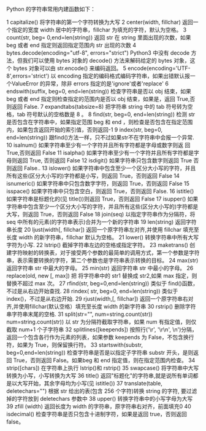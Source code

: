 Python 的字符串常用内建函数如下：

1
capitalize()
将字符串的第一个字符转换为大写
2
center(width, fillchar)
返回一个指定的宽度 width 居中的字符串，fillchar 为填充的字符，默认为空格。
3
count(str, beg= 0,end=len(string))
返回 str 在 string 里面出现的次数，如果 beg 或者 end 指定则返回指定范围内 str 出现的次数
4
bytes.decode(encoding="utf-8", errors="strict")
Python3 中没有 decode 方法，但我们可以使用 bytes 对象的 decode() 方法来解码给定的 bytes 对象，这个 bytes 对象可以由 str.encode() 来编码返回。
5
encode(encoding='UTF-8',errors='strict')
以 encoding 指定的编码格式编码字符串，如果出错默认报一个ValueError 的异常，除非 errors 指定的是'ignore'或者'replace'
6
endswith(suffix, beg=0, end=len(string))
检查字符串是否以 obj 结束，如果beg 或者 end 指定则检查指定的范围内是否以 obj 结束，如果是，返回 True,否则返回 False.
7
expandtabs(tabsize=8)
把字符串 string 中的 tab 符号转为空格，tab 符号默认的空格数是 8 。
8
find(str, beg=0, end=len(string))
检测 str 是否包含在字符串中，如果指定范围 beg 和 end ，则检查是否包含在指定范围内，如果包含返回开始的索引值，否则返回-1
9
index(str, beg=0, end=len(string))
跟find()方法一样，只不过如果str不在字符串中会报一个异常.
10
isalnum()
如果字符串至少有一个字符并且所有字符都是字母或数字则返 回 True,否则返回 False
11
isalpha()
如果字符串至少有一个字符并且所有字符都是字母则返回 True, 否则返回 False
12
isdigit()
如果字符串只包含数字则返回 True 否则返回 False..
13
islower()
如果字符串中包含至少一个区分大小写的字符，并且所有这些(区分大小写的)字符都是小写，则返回 True，否则返回 False
14
isnumeric()
如果字符串中只包含数字字符，则返回 True，否则返回 False
15
isspace()
如果字符串中只包含空白，则返回 True，否则返回 False.
16
istitle()
如果字符串是标题化的(见 title())则返回 True，否则返回 False
17
isupper()
如果字符串中包含至少一个区分大小写的字符，并且所有这些(区分大小写的)字符都是大写，则返回 True，否则返回 False
18
join(seq)
以指定字符串作为分隔符，将 seq 中所有的元素(的字符串表示)合并为一个新的字符串
19
len(string)
返回字符串长度
20
ljust(width[, fillchar])
返回一个原字符串左对齐,并使用 fillchar 填充至长度 width 的新字符串，fillchar 默认为空格。
21
lower()
转换字符串中所有大写字符为小写.
22
lstrip()
截掉字符串左边的空格或指定字符。
23
maketrans()
创建字符映射的转换表，对于接受两个参数的最简单的调用方式，第一个参数是字符串，表示需要转换的字符，第二个参数也是字符串表示转换的目标。
24
max(str)
返回字符串 str 中最大的字母。
25
min(str)
返回字符串 str 中最小的字母。
26
replace(old, new [, max])
把 将字符串中的 str1 替换成 str2,如果 max 指定，则替换不超过 max 次。
27
rfind(str, beg=0,end=len(string))
类似于 find()函数，不过是从右边开始查找.
28
rindex( str, beg=0, end=len(string))
类似于 index()，不过是从右边开始.
29
rjust(width,[, fillchar])
返回一个原字符串右对齐,并使用fillchar(默认空格）填充至长度 width 的新字符串
30
rstrip()
删除字符串字符串末尾的空格.
31
split(str="", num=string.count(str))
num=string.count(str)) 以 str 为分隔符截取字符串，如果 num 有指定值，则仅截取 num+1 个子字符串
32
splitlines([keepends])
按照行('\r', '\r\n', \n')分隔，返回一个包含各行作为元素的列表，如果参数 keepends 为 False，不包含换行符，如果为 True，则保留换行符。
33
startswith(substr, beg=0,end=len(string))
检查字符串是否是以指定子字符串 substr 开头，是则返回 True，否则返回 False。如果beg 和 end 指定值，则在指定范围内检查。
34
strip([chars])
在字符串上执行 lstrip()和 rstrip()
35
swapcase()
将字符串中大写转换为小写，小写转换为大写
36
title()
返回"标题化"的字符串,就是说所有单词都是以大写开始，其余字母均为小写(见 istitle())
37
translate(table, deletechars="")
根据 str 给出的表(包含 256 个字符)转换 string 的字符, 要过滤掉的字符放到 deletechars 参数中
38
upper()
转换字符串中的小写字母为大写
39
zfill (width)
返回长度为 width 的字符串，原字符串右对齐，前面填充0
40
isdecimal()
检查字符串是否只包含十进制字符，如果是返回 true，否则返回 false。

